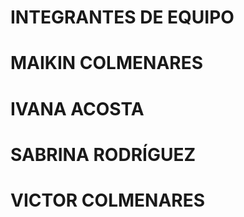 # INTEGRANTES DE EQUIPO

# MAIKIN COLMENARES
# IVANA ACOSTA 
# SABRINA RODRÍGUEZ
# VICTOR COLMENARES

